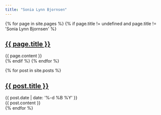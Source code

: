 ```yaml
---
title: "Sonia Lynn Bjornsen"
---
```


<div id="main-content">
  {% for page in site.pages %}
    {% if page.title != undefined and page.title != 'Sonia Lynn Bjornsen' %}
      <a name="{{ page.slug }}"></a>
      <div id="{{ page.slug }}" class="block {{ page.slug }}">
        <h2><a href="{{ site.url }}/#{{ page.slug }}">{{ page.title }}</a></h2>
        <div>{{ page.content }}</div>
      </div>
    {% endif %}
  {% endfor %}

  <a name="news"></a>
  <div id="news" class="block news">
    {% for post in site.posts %}
      <a name="{{ post.slug }}"></a>
      <div id="{{ post.slug }}">
        <h2><a href="{{ site.url }}/#{{ post.slug }}">{{ post.title }}</a></h2>
        <time datetime="{{ post.date | date: '%Y-%m-%d' }}">{{ post.date | date: '%-d %B %Y' }}</time>
        <div>{{ post.content }}</div>
      </div>
    {% endfor %}
  </div>
</div>
